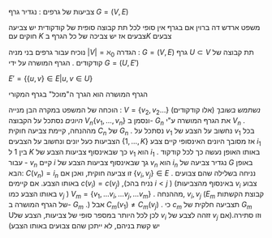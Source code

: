 צביעות של גרפים : 
נגדיר גרף $G = (V,E)$ 

משפט ארדש דה ברוין 
אם בגרף אין סופי לכל תת קבוצה סופית של קודקודית יש צביעה חוקים עם $K$ צבעים אז יש צביכה של כל הגרף ב$K$ צבעים

נוכיח עבור גרפים בני מניה $|V| = \aleph_0$ 
הגדרה :  $G = (V,E)$ גרף $U \subset V$ תת קבוצה של קודקודים .
הגרף המושרה על ידי $G = (U, E')$ 

$E' = \{\{u,v\} \in E | u,v \in U\}$ 

הגרף המושרה הוא הגרך ה"מוכל" בגרף המקורי


הוכחה של המשפט במקרה הבן מנייה : 
$V = \{ v_2, v_2 \dots \}$ (אלו קודקודים)
*נשתמש בשובך היונים*
נסתכל על הקבוצה $V_n \{v_1, \dots, v_n\}$ 
ונסמן ב- $G_n$ את הגרף המושרה ע"י $V_n$ .
מההנחה, קיימת צביעה חוקית $C_n$ של $G_n$ .
נסתכל על $v_1$ נחשוב על הצבע של $v_1$ בכל הצביעות כעל יונים ונחשוב על הצבעים $\{1, \dots, K\}$ אז מסובך היונים האינסופי קיים צבע $i_1$ בין 1 ל $K$ כך שבאינסוף צביעות הצבע של $v_1$ הוא $i_1$ .
באותו האופן נעשה כך לכל קודקוד - עבור $v_n$ קיים $i$ גך שבאינסוף צביעות הצבע של $v_n$ הוא $i_n$ 
נגדיר צביעה של $G$ באופן הבא: 
$C(v_n) = i_n$ 
זו צביעה חוקית, ואכן אם $\{v_i, v_j\} \in E$ .
נניחה בשלילה שהם צבועים באותו הצבע.
אם קיימים $c(v_i) = c(v_j)$ ,(נניח בהכ $i \lt j$ ) (באינסוף מהצביעות $v_i$ צבוע באותו הצבע כמו $v_j$ )
$V_m = \{v_1, \dots v_i, \dots v_j, \dots v_m\}$ .
מההנחה, $v_i, v_j$ ($E_m$ קבוצת הקשתות של הגרף המושרה ב- $G_m$ .)
אבל $C_m(v_1) \neq C_m(v_j)$ . כי $c_m$ תצביעה חלקית של $G_m$ Uלכן לכל היותר במספר סופי של צביעות, הצבע של $v_i$ זזהה לצבע של $v_j$ וזו סתירה.(אם יש קשת בניהם, לא ייתכן שהם צבועים באותו הצבע)
